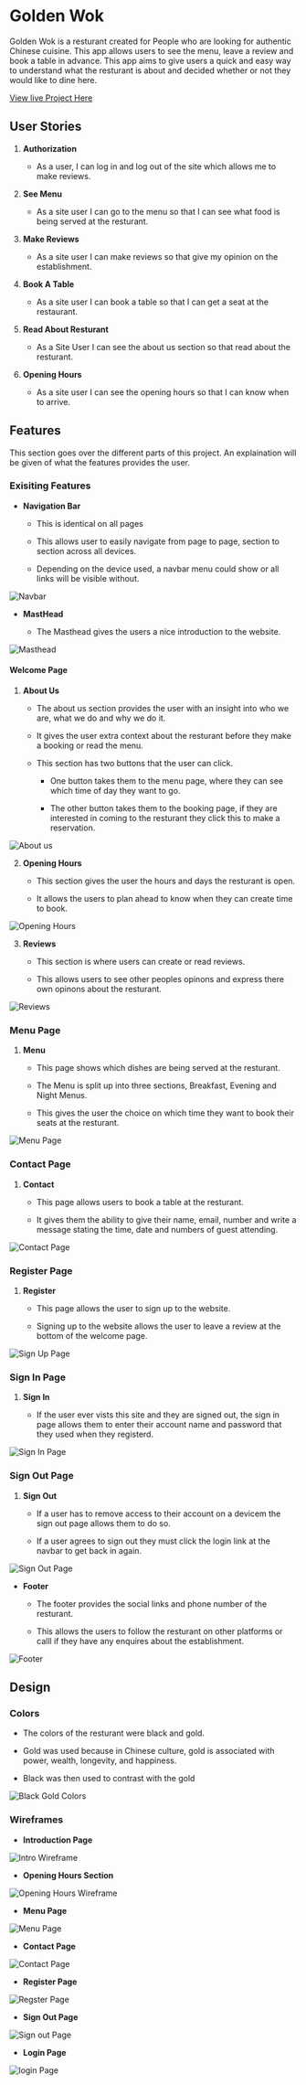 # Golden Wok

Golden Wok is a resturant created for People who are looking for authentic Chinese cuisine. This app allows users to see the menu, leave a review and book a table in advance. This app aims to give users a quick and easy way to understand what the resturant is about and decided whether or not they would like to dine here.

[View live Project Here](https://ugolden-wok-0812afc9caf2.herokuapp.com/)

## User Stories

1. **Authorization**
    - As a user, I can log in and log out of the site which allows me to make reviews.

2. **See Menu**
    - As a site user I can go to the menu so that I can see what food is being served at the resturant.

3. **Make Reviews**
    - As a site user I can make reviews so that give my opinion on the establishment.

4. **Book A Table**
    - As a site user I can book a table so that I can get a seat at the restaurant.

5. **Read About Resturant**
    - As a Site User I can see the about us section so that read about the resturant.

6. **Opening Hours**
    - As a site user I can see the opening hours so that I can know when to arrive.

## Features

This section goes over the different parts of this project. An explaination will be given of what the features provides the user.

### Exisiting Features

 - **Navigation Bar**

    - This is identical on all pages 

    - This allows user to easily navigate from page to page, section to section across all devices.

    - Depending on the device used, a navbar menu could show or all links will be visible without.

![Navbar](static/image/navbar.png)

- **MastHead**

    - The Masthead gives the users a nice introduction to the website.


![Masthead](static/image/masthead.png)

#### Welcome Page

1. **About Us**

    - The about us section provides the user with an insight into who we are, what we do and why we do it.

    - It gives the user extra context about the resturant before they make a booking or read the menu.

    - This section has two buttons that the user can click.

        - One button takes them to the menu page, where they can see which time of day they want to go.

        - The other button takes them to the booking page, if they are interested in coming to the resturant they click this to make a reservation.

![About us](static/image/aboutus.png)

2. **Opening Hours**

    - This section gives the user the hours and days the resturant is open.

    - It allows the users to plan ahead to know when they can create time to book.

![Opening Hours](static/image/openhours.png)

3. **Reviews**

    - This section is where users can create or read reviews.

    - This allows users to see other peoples opinons and express there own opinons about the resturant.

![Reviews]()

### Menu Page

1. **Menu**

    - This page shows which dishes are being served at the resturant.

    - The Menu is split up into three sections, Breakfast, Evening and Night Menus.

    - This gives the user the choice on which time they want to book their seats at the resturant.

![Menu Page](static/image/menu.png)

### Contact Page

1. **Contact**

    - This page allows users to book a table at the resturant.

    - It gives them the ability to give their name, email, number and write a message stating the time, date and numbers of guest attending.

![Contact Page](static/image/contact.png)

### Register Page

1. **Register**

    - This page allows the user to sign up to the website.

    - Signing up to the website allows the user to leave a review at the bottom of the welcome page.

![Sign Up Page](static/image/signup.png)

### Sign In Page

1. **Sign In**

    - If the user ever vists this site and they are signed out, the sign in page allows them to enter their account name and password that they used when they registerd.

![Sign In Page](static/image/signin.png)

### Sign Out Page

1. **Sign Out**

    - If a user has to remove access to their account on a devicem the sign out page allows them to do so.

    - If a user agrees to sign out they must click the login link at the navbar to get back in again.

![Sign Out Page](static/image/signout.png)

- **Footer**

    - The footer provides the social links and phone number of the resturant.

    - This allows the users to follow the resturant on other platforms or calll if they have any enquires about the establishment.

![Footer](static/image/footer.png)

## Design 

### Colors

- The colors of the resturant were black and gold. 

- Gold was used because in Chinese culture, gold is associated with power, wealth, longevity, and happiness.

- Black was then used to contrast with the gold

![Black Gold Colors](static/image/blackgold.png)

### Wireframes

- **Introduction Page**

![Intro Wireframe](static/image/intowire.png)

- **Opening Hours Section**

![Opening Hours Wireframe](static/image/openwire.png)


- **Menu Page**

![Menu Page](static/image/menuwire.png)

- **Contact Page**

![Contact Page](static/image/contactwire.png)

- **Register Page**

![Regster Page](static/image/signupage.png)

- **Sign Out Page**

![Sign out Page](static/image/signoutwire.png)

- **Login Page**

![login Page](static/image/loginwire.png)